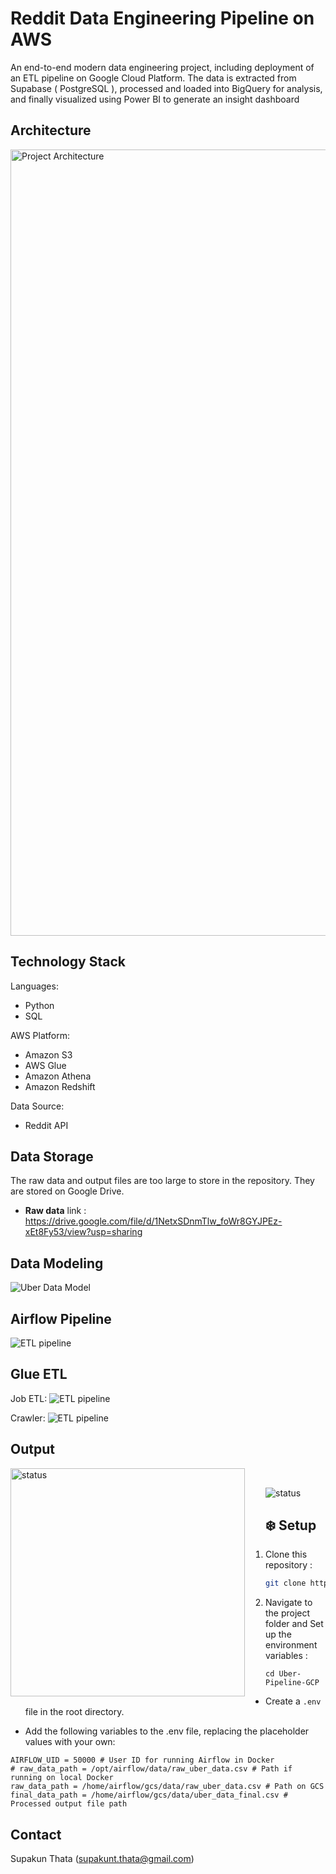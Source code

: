 # Reddit Data Engineering Pipeline on AWS

An end-to-end modern data engineering project, including deployment of an ETL pipeline on Google Cloud Platform. The data is extracted from Supabase ( PostgreSQL ), processed and loaded into BigQuery for analysis, and finally visualized using Power BI to generate an insight dashboard

## Architecture
<img width="1258" alt="Project Architecture" src="https://github.com/user-attachments/assets/9d65b70c-e944-414e-acca-a062d84b4deb">


## Technology Stack
Languages: 
* Python
* SQL

AWS Platform: 
* Amazon S3
* AWS Glue
* Amazon Athena
* Amazon Redshift

Data Source:
* Reddit API

## Data Storage
The raw data and output files are too large to store in the repository. They are stored on Google Drive.

- **Raw data** link : https://drive.google.com/file/d/1NetxSDnmTlw_foWr8GYJPEz-xEt8Fy53/view?usp=sharing

## Data Modeling
![Uber Data Model](https://github.com/user-attachments/assets/515ce74d-6feb-46c1-8db1-38e050c2ae12)

## Airflow Pipeline
<img alt="ETL pipeline" src="https://github.com/user-attachments/assets/48feae94-1c53-4c0c-822c-8ae6db28ad24">

## Glue ETL
Job ETL:
<img alt="ETL pipeline" src="https://github.com/user-attachments/assets/b4621c07-6b6c-4713-a536-de047350a858">

Crawler:
<img alt="ETL pipeline" src="https://github.com/user-attachments/assets/a55772ed-c89d-441e-b6e5-ef83fb3f7f57">



## Output
<img align="left" src="https://github.com/user-attachments/assets/8ce24728-3f82-4ce9-a346-0886b8da24f5" style="padding-right:30px;" alt="status" height="365" width="375"/>

&nbsp;&nbsp;&nbsp;&nbsp;

<img src="https://github.com/user-attachments/assets/5511c4f9-5e98-4ac8-92b7-132c2e20b164" alt="status"/>

## ❄️ Setup

1. Clone this repository :

```bash
git clone https://github.com/supakunz/Uber-Pipeline-GCP.git
```

2. Navigate to the project folder and Set up the environment variables :

```
cd Uber-Pipeline-GCP
```
- Create a `.env` file in the root directory.

- Add the following variables to the .env file, replacing the placeholder values with your own:

```
AIRFLOW_UID = 50000 # User ID for running Airflow in Docker
# raw_data_path = /opt/airflow/data/raw_uber_data.csv # Path if running on local Docker
raw_data_path = /home/airflow/gcs/data/raw_uber_data.csv # Path on GCS
final_data_path = /home/airflow/gcs/data/uber_data_final.csv # Processed output file path
```

## Contact
Supakun Thata (supakunt.thata@gmail.com)
